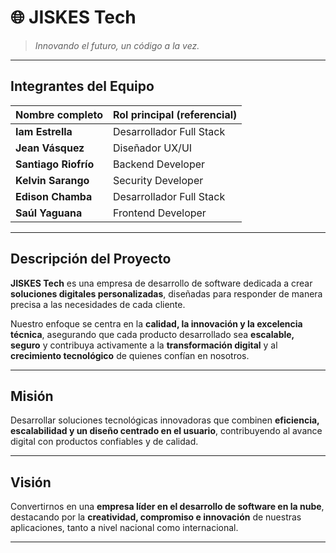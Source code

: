 # 🌐 **JISKES Tech**

> *Innovando el futuro, un código a la vez.*

---

## **Integrantes del Equipo**

| Nombre completo     | Rol principal (referencial) |
|----------------------|-----------------------------|
| **Iam Estrella**     | Desarrollador Full Stack |
| **Jean Vásquez**     | Diseñador UX/UI |
| **Santiago Riofrío** | Backend Developer |
| **Kelvin Sarango**   | Security Developer |
| **Edison Chamba**    | Desarrollador Full Stack |
| **Saúl Yaguana**     | Frontend Developer |

---
## **Descripción del Proyecto**

**JISKES Tech** es una empresa de desarrollo de software dedicada a crear **soluciones digitales personalizadas**, diseñadas para responder de manera precisa a las necesidades de cada cliente.  

Nuestro enfoque se centra en la **calidad, la innovación y la excelencia técnica**, asegurando que cada producto desarrollado sea **escalable, seguro** y contribuya activamente a la **transformación digital** y al **crecimiento tecnológico** de quienes confían en nosotros.

---

## **Misión**

Desarrollar soluciones tecnológicas innovadoras que combinen **eficiencia, escalabilidad y un diseño centrado en el usuario**, contribuyendo al avance digital con productos confiables y de calidad.

---

## **Visión**

Convertirnos en una **empresa líder en el desarrollo de software en la nube**, destacando por la **creatividad, compromiso e innovación** de nuestras aplicaciones, tanto a nivel nacional como internacional.

---
